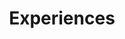 ---
title: Experiences
draft: false
experiences:
  - title: Lead DevOps Engineer
    organization:
      name: ITG Commerce
      url: https://itgcommerce.com
    dates: '2019 - Present'
    location: Budapest - HU
    writeup: >
      Donec scelerisque egestas augue at tempor. Fusce faucibus magna in.

      - Suspendisse lacinia mauris a laoreet vehicula.

      - Aenean tincidunt enim vitae ante blandit tempor.

      - Nam tincidunt diam quis lorem rutrum ullamcorper.
      
  - title: Lead Systems Engineer
    organization:
      name: AionHill Kft.
      url: https://aionhill.com
    dates: '2017 - 2019'
    location: Budapest - HU
    writeup: >
      **Aliquam** at **rutrum** ante. In sed quam faucibus.
      
  - title: System Administator
    organization:
      name: Ikron Kft.
      url: https://ikron.hu
    dates: '2015 - 2017'
    location: Szeged - HU
    writeup: >
      **Aliquam** at **rutrum** ante. In sed quam faucibus.

weight: 3
widget:
  handler: experiences

  # Options: sm, md, lg and xl. Default is md.
  width: lg

  sidebar:
    # Options: left and right. Leave blank to hide.
    position: left
    # Options: sm, md, lg and xl. Default is md.
    scale: md
  
  background:
    # Options: primary, secondary, tertiary or any valid color value. Default is primary.
    color: secondary
    #image: images/funky-lines.png
    # Options: auto, cover and contain. Default is auto.
    size:
    # Options: center, top, right, bottom, left.
    position: center
    # Options: fixed, local, scroll.
    attachment: fixed
---